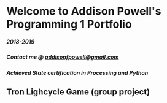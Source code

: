 # Welcome to Addison Powell's Programming 1 Portfolio
##### 2018-2019
##### Contact me @ addisonfpowell@gmail.com
##### Achieved State certification in Processing and Python
## Tron Lighcycle Game (group project)
